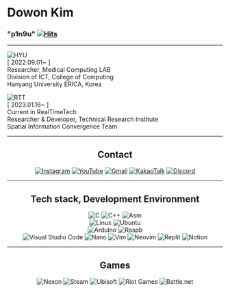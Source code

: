 # Dowon Kim   

### "p1n9u" [![Hits](https://hits.seeyoufarm.com/api/count/incr/badge.svg?url=https%3A%2F%2Fgithub.com%2Fp1n9u&count_bg=%23C83D3D&title_bg=%23555555&icon=&icon_color=%23E7E7E7&title=Noot+Noot&edge_flat=false)](https://hits.seeyoufarm.com)

---
![HYU](https://cdn.discordapp.com/attachments/816971132812787712/1064400926766534786/HYU_logotype_blue_kor_eng.png)   
[ 2022.09.01~ ]   
Researcher, Medical Computing LAB   
Division of ICT, College of Computing   
Hanyang University ERICA, Korea   
   
![RTT](https://cdn.discordapp.com/attachments/816971132812787712/1064400953870135356/logo.png)   
[ 2023.01.16~ ]   
Current in RealTimeTech   
Researcher & Developer, Technical Research Institute   
Spatial Information Convergence Team

---

<h2 style="text-align: center"> Contact </h2>
<center>
 
[![Instagram](https://img.shields.io/badge/Instagram-%23E4405F.svg?style=for-the-badge&logo=Instagram&logoColor=white)](https://www.instagram.com/p1n9u_love_sushi/)
[![YouTube](https://img.shields.io/badge/YouTube-%23FF0000.svg?style=for-the-badge&logo=YouTube&logoColor=white)](https://www.youtube.com/channel/UCqVau7UuYQJU3oJM5KZh8JQ)
[![Gmail](https://img.shields.io/badge/Gmail-D14836?style=for-the-badge&logo=gmail&logoColor=white&link=mailto:cybrphntm4@hanyang.ac.kr)](mailto:cybrphntm4@hanyang.ac.kr)
[![KakaoTalk](https://img.shields.io/badge/kakaotalk-ffcd00.svg?style=for-the-badge&logo=kakaotalk&logoColor=000000)](https://open.kakao.com/me/p1n9u)
[![Discord](https://img.shields.io/badge/%3CServer%3E-%237289DA.svg?style=for-the-badge&logo=discord&logoColor=white)](https://discord.gg/m72srmpY9H)
 
</center>
 
---

<h2 style="text-align: center"> Tech stack, Development Environment </h2>
<center>
 
![C](https://img.shields.io/badge/c-%2300599C.svg?style=for-the-badge&logo=c&logoColor=white)
![C++](https://img.shields.io/badge/c++-%2300599C.svg?style=for-the-badge&logo=c%2B%2B&logoColor=white)
![Asm](https://cdn.discordapp.com/attachments/941406024810778694/993883016579535019/asm.png)   
![Linux](https://img.shields.io/badge/Linux-FCC624?style=for-the-badge&logo=linux&logoColor=black)
![Ubuntu](https://img.shields.io/badge/Ubuntu-E95420?style=for-the-badge&logo=ubuntu&logoColor=white)   
![Arduino](https://img.shields.io/badge/Arduino-00979D?style=for-the-badge&logo=Arduino&logoColor=white)
![Raspb](https://img.shields.io/badge/Raspberry%20Pi-A22846?style=for-the-badge&logo=Raspberry%20Pi&logoColor=white)   
![Visual Studio Code](https://img.shields.io/badge/Visual%20Studio%20Code-0078d7.svg?style=for-the-badge&logo=visual-studio-code&logoColor=white)
![Nano](https://cdn.discordapp.com/attachments/941406024810778694/993879655281082498/nano.png)
![Vim](https://img.shields.io/badge/VIM-%2311AB00.svg?style=for-the-badge&logo=vim&logoColor=white)
![Neovim](https://img.shields.io/badge/NeoVim-%2357A143.svg?&style=for-the-badge&logo=neovim&logoColor=white)
![Replit](https://img.shields.io/badge/Replit-DD1200?style=for-the-badge&logo=Replit&logoColor=white)
![Notion](https://img.shields.io/badge/Notion-000000?style=for-the-badge&logo=notion&logoColor=white)

</center> 

---

<h2 style="text-align: center"> Games </h2>
<center>

![Nexon](https://cdn.discordapp.com/attachments/941406024810778694/993878850008256532/nexon.png)
![Steam](https://img.shields.io/badge/steam-%23000000.svg?style=for-the-badge&logo=steam&logoColor=white)
![Ubisoft](https://img.shields.io/badge/Ubisoft-%23F5F5F5.svg?style=for-the-badge&logo=Ubisoft&logoColor=black)
![Riot Games](https://img.shields.io/badge/riotgames-D32936.svg?style=for-the-badge&logo=riotgames&logoColor=white)
![Battle.net](https://img.shields.io/badge/battle.net-%2300AEFF.svg?style=for-the-badge&logo=battle.net&logoColor=white)

</center> 

<!--
**p1n9u/p1n9u** is a ✨ _special_ ✨ repository because its `README.md` (this file) appears on your GitHub profile.

Here are some ideas to get you started:

- 🔭 I’m currently working on ...
- 🌱 I’m currently learning ...
- 👯 I’m looking to collaborate on ...
- 🤔 I’m looking for help with ...
- 💬 Ask me about ...
- 📫 How to reach me: ...
- 😄 Pronouns: ...
- ⚡ Fun fact: ...
-->
